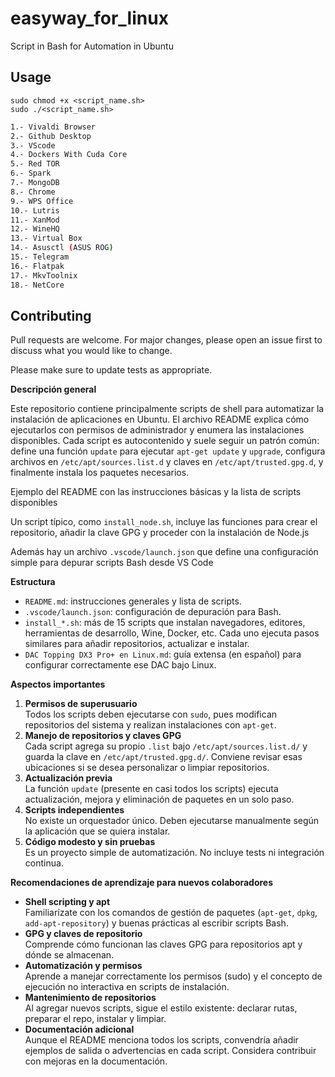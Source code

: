 # easyway_for_linux
Script in Bash for Automation in Ubuntu

## Usage
```
sudo chmod +x <script_name.sh>
sudo ./<script_name.sh>
```

```bash
1.- Vivaldi Browser
2.- Github Desktop
3.- VScode
4.- Dockers With Cuda Core
5.- Red TOR
6.- Spark
7.- MongoDB
8.- Chrome
9.- WPS Office
10.- Lutris
11.- XanMod
12.- WineHQ
13.- Virtual Box
14.- Asusctl (ASUS ROG)
15.- Telegram
16.- Flatpak
17.- MkvToolnix
18.- NetCore
```

## Contributing
Pull requests are welcome. For major changes, please open an issue first to discuss what you would like to change.

Please make sure to update tests as appropriate.

**Descripción general**

Este repositorio contiene principalmente scripts de shell para automatizar la instalación de aplicaciones en Ubuntu. El archivo README explica cómo ejecutarlos con permisos de administrador y enumera las instalaciones disponibles. Cada script es autocontenido y suele seguir un patrón común: define una función `update` para ejecutar `apt-get update` y `upgrade`, configura archivos en `/etc/apt/sources.list.d` y claves en `/etc/apt/trusted.gpg.d`, y finalmente instala los paquetes necesarios.

Ejemplo del README con las instrucciones básicas y la lista de scripts disponibles

Un script típico, como `install_node.sh`, incluye las funciones para crear el repositorio, añadir la clave GPG y proceder con la instalación de Node.js

Además hay un archivo `.vscode/launch.json` que define una configuración simple para depurar scripts Bash desde VS Code

**Estructura**

- `README.md`: instrucciones generales y lista de scripts.
- `.vscode/launch.json`: configuración de depuración para Bash.
- `install_*.sh`: más de 15 scripts que instalan navegadores, editores, herramientas de desarrollo, Wine, Docker, etc. Cada uno ejecuta pasos similares para añadir repositorios, actualizar e instalar.
- `DAC Topping DX3 Pro+ en Linux.md`: guía extensa (en español) para configurar correctamente ese DAC bajo Linux.

**Aspectos importantes**

1. **Permisos de superusuario**  
   Todos los scripts deben ejecutarse con `sudo`, pues modifican repositorios del sistema y realizan instalaciones con `apt-get`.
2. **Manejo de repositorios y claves GPG**  
   Cada script agrega su propio `.list` bajo `/etc/apt/sources.list.d/` y guarda la clave en `/etc/apt/trusted.gpg.d/`. Conviene revisar esas ubicaciones si se desea personalizar o limpiar repositorios.
3. **Actualización previa**  
   La función `update` (presente en casi todos los scripts) ejecuta actualización, mejora y eliminación de paquetes en un solo paso.
4. **Scripts independientes**  
   No existe un orquestador único. Deben ejecutarse manualmente según la aplicación que se quiera instalar.
5. **Código modesto y sin pruebas**  
   Es un proyecto simple de automatización. No incluye tests ni integración continua.

**Recomendaciones de aprendizaje para nuevos colaboradores**

- **Shell scripting y apt**  
  Familiarízate con los comandos de gestión de paquetes (`apt-get`, `dpkg`, `add-apt-repository`) y buenas prácticas al escribir scripts Bash.
- **GPG y claves de repositorio**  
  Comprende cómo funcionan las claves GPG para repositorios apt y dónde se almacenan.
- **Automatización y permisos**  
  Aprende a manejar correctamente los permisos (sudo) y el concepto de ejecución no interactiva en scripts de instalación.
- **Mantenimiento de repositorios**  
  Al agregar nuevos scripts, sigue el estilo existente: declarar rutas, preparar el repo, instalar y limpiar.  
- **Documentación adicional**  
  Aunque el README menciona todos los scripts, convendría añadir ejemplos de salida o advertencias en cada script. Considera contribuir con mejoras en la documentación.

